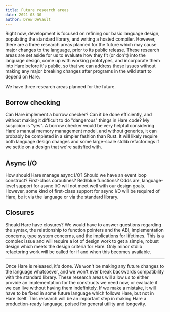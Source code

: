 ```yaml
---
title: Future research areas
date: 2021-03-30
author: Drew DeVault
---
```


Right now, development is focused on refining our basic language design,
populating the standard library, and writing a hosted compiler. However, there
are a three research areas planned for the future which may cause major changes
to the language, prior to its public release. These research areas are set aside
for us to evaluate how they fit (or don't) into the language design, come up
with working prototypes, and incorporate them into Hare before it's public, so
that we can address these issues without making any major breaking changes after
programs in the wild start to depend on Hare.

We have three research areas planned for the future.

## Borrow checking

Can Hare implement a borrow checker? Can it be done efficiently, and without
making it difficult to do "dangerous" things in Hare code? My suspicion is
"yes". A borrow checker would be very helpful considering Hare's manual memory
management model, and without generics, it can probably be completed in a
simpler fashion than Rust. It will likely require both language design changes
and some large-scale stdlib refactorings if we settle on a design that we're
satisfied with.

## Async I/O

How should Hare manage async I/O? Should we have an event loop construct?
First-class coroutines? Red/blue functions? Odds are, language-level support for
async I/O will not meet well with our design goals. However, some kind of
first-class support for async I/O will be required of Hare, be it via the
language or via the standard library.

## Closures

Should Hare have closures? We would have to answer questions regarding the
syntax, the relationship to function pointers and the ABI, implementation
concerns, type system concerns, and the implications for lifetimes. This is a
complex issue and will require a lot of design work to get a simple, robust
design which meets the design criteria for Hare. Only minor stdlib refactoring
work will be called for if and when this becomes available.

---

Once Hare is released, it's done. We won't be making any future changes to the
language whatsoever, and we won't ever break backwards compatibility with the
standard library. These research areas will allow us to either provide an
implementation for the constructs we need now, or evaluate if we can live
without having them indefinitely. If we make a mistake, it will have to be fixed
in some future language which follows Hare, but not in Hare itself. This
research will be an important step in making Hare a production-ready language,
poised for general utility and longevity.
